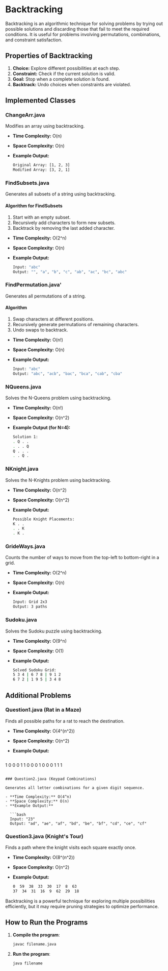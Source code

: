 # Backtracking

Backtracking is an algorithmic technique for solving problems by trying out possible solutions and discarding those that fail to meet the required conditions. It is useful for problems involving permutations, combinations, and constraint satisfaction.

## Properties of Backtracking

1. **Choice:** Explore different possibilities at each step.
2. **Constraint:** Check if the current solution is valid.
3. **Goal:** Stop when a complete solution is found.
4. **Backtrack:** Undo choices when constraints are violated.

## Implemented Classes

### ChangeArr.java

Modifies an array using backtracking.

- **Time Complexity:** O(n)
- **Space Complexity:** O(n)
- **Example Output:**

  ```bash
  Original Array: [1, 2, 3]
  Modified Array: [3, 2, 1]
  ```

### FindSubsets.java

Generates all subsets of a string using backtracking.

#### Algorithm for FindSubsets

1. Start with an empty subset.
2. Recursively add characters to form new subsets.
3. Backtrack by removing the last added character.

- **Time Complexity:** O(2^n)
- **Space Complexity:** O(n)
- **Example Output:**

  ```bash
  Input: "abc"
  Output: "", "a", "b", "c", "ab", "ac", "bc", "abc"
  ```

### FindPermutation.java'

Generates all permutations of a string.

#### Algorithm

1. Swap characters at different positions.
2. Recursively generate permutations of remaining characters.
3. Undo swaps to backtrack.

- **Time Complexity:** O(n!)
- **Space Complexity:** O(n)
- **Example Output:**

  ```bash
  Input: "abc"
  Output: "abc", "acb", "bac", "bca", "cab", "cba"
  ```

### NQueens.java

Solves the N-Queens problem using backtracking.

- **Time Complexity:** O(n!)
- **Space Complexity:** O(n^2)
- **Example Output (for N=4):**

  ```bash
  Solution 1:
  . Q . .
  . . . Q
  Q . . .
  . . Q .
  ```

### NKnight.java

Solves the N-Knights problem using backtracking.

- **Time Complexity:** O(n^2)
- **Space Complexity:** O(n^2)
- **Example Output:**

  ```bash
  Possible Knight Placements:
  K . .
  . . K
  . K .
  ```

### GrideWays.java

Counts the number of ways to move from the top-left to bottom-right in a grid.

- **Time Complexity:** O(2^n)
- **Space Complexity:** O(n)
- **Example Output:**

  ```bash
  Input: Grid 2x3
  Output: 3 paths
  ```

### Sudoku.java

Solves the Sudoku puzzle using backtracking.

- **Time Complexity:** O(9^n)
- **Space Complexity:** O(1)
- **Example Output:**

  ```bash
  Solved Sudoku Grid:
  5 3 4 | 6 7 8 | 9 1 2
  6 7 2 | 1 9 5 | 3 4 8
  ```

## Additional Problems

### Question1.java (Rat in a Maze)

Finds all possible paths for a rat to reach the destination.

- **Time Complexity:** O(4^(n^2))
- **Space Complexity:** O(n^2)
- **Example Output:**

  ```bash

 1  0  0  0
 1  1  0  0
 0  1  0  0
 0  1  1  1

```

### Question2.java (Keypad Combinations)

Generates all letter combinations for a given digit sequence.

- **Time Complexity:** O(4^n)
- **Space Complexity:** O(n)
- **Example Output:**

  ```bash
  Input: "23"
  Output: "ad", "ae", "af", "bd", "be", "bf", "cd", "ce", "cf"
  ```

### Question3.java (Knight's Tour)

Finds a path where the knight visits each square exactly once.

- **Time Complexity:** O(8^(n^2))
- **Space Complexity:** O(n^2)
- **Example Output:**

  ```bash
  0  59  38  33  30  17  8  63
  37  34  31  16  9  62  29  18
  ```

Backtracking is a powerful technique for exploring multiple possibilities efficiently, but it may require pruning strategies to optimize performance.

## How to Run the Programs

1. **Compile the program**:

    ```bash
    javac filename.java
    ```

2. **Run the program**:

    ```bash
    java filename
    ```
